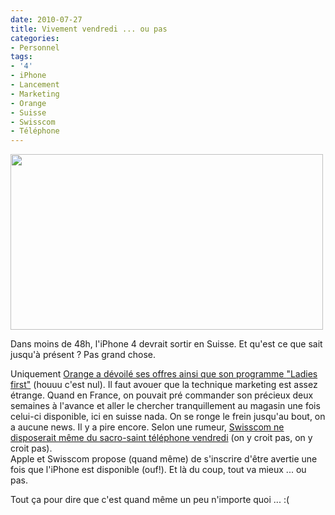 ```yaml
---
date: 2010-07-27
title: Vivement vendredi ... ou pas
categories:
- Personnel
tags:
- '4'
- iPhone
- Lancement
- Marketing
- Orange
- Suisse
- Swisscom
- Téléphone
---
```

<p><img class="alignnone size-medium wp-image-2340" title="iPhone4" src="https://dlgjp9x71cipk.cloudfront.net/2010/07/iphone_hero_3_201006101-500x281.jpg" alt="" width="500" height="281" /></p>
<p>Dans moins de 48h, l'iPhone 4 devrait sortir en Suisse. Et qu'est ce que sait jusqu'à présent ? Pas grand chose.</p>
<p>Uniquement <a title="Le programme Ladies first d'Orange" href="https://www1.orange.ch/residential_contact_iphone4-globus.html?lang=fr">Orange a dévoilé ses offres ainsi que son programme <span lang="en">"Ladies first"</span></a> (houuu c'est nul). Il faut avouer que la technique marketing est assez étrange. Quand en France, on pouvait pré commander son précieux deux semaines à l'avance et aller le chercher tranquillement au magasin une fois celui-ci disponible, ici en suisse nada. On se ronge le frein jusqu'au bout, on a aucune news. Il y a pire encore. Selon une rumeur, <a title="Rumeur selon laquelle, Swisscom ne vendrait pas d'iPhone vendredi" href="https://www.scal.ch/liphone-4-sera-t-il-chez-swisscom-vendredi">Swisscom ne disposerait même du sacro-saint téléphone vendredi</a> (on y croit pas, on y croit pas).<br />
Apple et Swisscom propose (quand même) de s'inscrire d'être avertie une fois que l'iPhone est disponible (ouf!). Et là du coup, tout va mieux ... ou pas.</p>
<p>Tout ça pour dire que c'est quand même un peu n'importe quoi ... :(</p>
